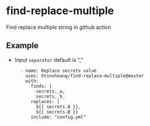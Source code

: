 # find-replace-multiple
Find replace multiple string in github action

## Example
- Input `separator` default is ","

    ```
      - name: Replace secrets value
        uses: htsnvhoang/find-replace-multiple@master
        with:
          finds: |
            secrets._a,
            secrets._b_
          replaces: |
            ${{ secrets.A }},
            ${{ secrets.B }}
          include: "config.yml"
    ```
